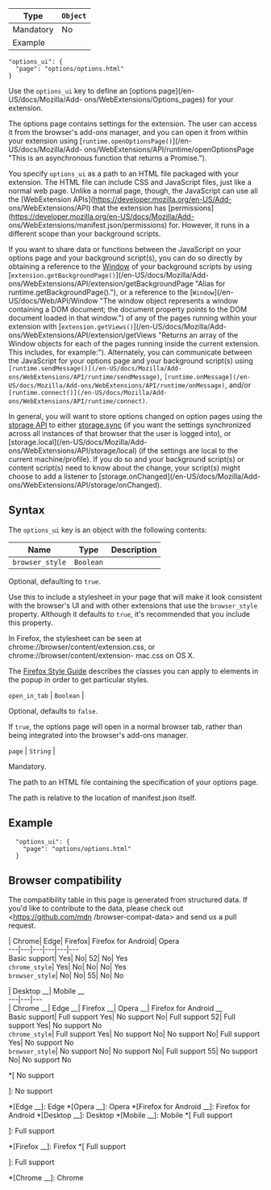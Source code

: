 Type | `Object`  
---|---  
Mandatory | No  
Example |

    
    
    
    
    
    
    "options_ui": {
      "page": "options/options.html"
    }  
  
Use the `options_ui` key to define an [options page](/en-US/docs/Mozilla/Add-
ons/WebExtensions/Options_pages) for your extension.

The options page contains settings for the extension. The user can access it
from the browser's add-ons manager, and you can open it from within your
extension using [`runtime.openOptionsPage()`](/en-US/docs/Mozilla/Add-
ons/WebExtensions/API/runtime/openOptionsPage "This is an asynchronous
function that returns a Promise.").

You specify `options_ui` as a path to an HTML file packaged with your
extension. The HTML file can include CSS and JavaScript files, just like a
normal web page. Unlike a normal page, though, the JavaScript can use all the
[WebExtension APIs](https://developer.mozilla.org/en-US/Add-
ons/WebExtensions/API) that the extension has
[permissions](https://developer.mozilla.org/en-US/docs/Mozilla/Add-
ons/WebExtensions/manifest.json/permissions) for. However, it runs in a
different scope than your background scripts.

If you want to share data or functions between the JavaScript on your options
page and your background script(s), you can do so directly by obtaining a
reference to the [Window](/en-US/docs/Web/API/Window) of your background
scripts by using [`extension.getBackgroundPage()`](/en-US/docs/Mozilla/Add-
ons/WebExtensions/API/extension/getBackgroundPage "Alias for
runtime.getBackgroundPage\(\)."), or a reference to the [`Window`](/en-
US/docs/Web/API/Window "The window object represents a window containing a DOM
document; the document property points to the DOM document loaded in that
window.") of any of the pages running within your extension with
[`extension.getViews()`](/en-US/docs/Mozilla/Add-
ons/WebExtensions/API/extension/getViews "Returns an array of the Window
objects for each of the pages running inside the current extension. This
includes, for example:"). Alternately, you can communicate between the
JavaScript for your options page and your background script(s) using
`[runtime.sendMessage()](/en-US/docs/Mozilla/Add-
ons/WebExtensions/API/runtime/sendMessage)`, `[runtime.onMessage](/en-
US/docs/Mozilla/Add-ons/WebExtensions/API/runtime/onMessage)`, and/or
`[runtime.connect()](/en-US/docs/Mozilla/Add-
ons/WebExtensions/API/runtime/connect)`.

In general, you will want to store options changed on option pages using the
[storage API](/en-US/Add-ons/WebExtensions/API/storage) to either
[storage.sync](/en-US/docs/Mozilla/Add-ons/WebExtensions/API/storage/sync) (if
you want the settings synchronized across all instances of that browser that
the user is logged into), or [storage.local](/en-US/docs/Mozilla/Add-
ons/WebExtensions/API/storage/local) (if the settings are local to the current
machine/profile). If you do so and your background script(s) or content
script(s) need to know about the change, your script(s) might choose to add a
listener to [storage.onChanged](/en-US/docs/Mozilla/Add-
ons/WebExtensions/API/storage/onChanged).

## Syntax

The `options_ui` key is an object with the following contents:

Name | Type | Description  
---|---|---  
`browser_style` | `Boolean` |

Optional, defaulting to `true`.

Use this to include a stylesheet in your page that will make it look
consistent with the browser's UI and with other extensions that use the
`browser_style` property. Although it defaults to `true`, it's recommended
that you include this property.

In Firefox, the stylesheet can be seen at
chrome://browser/content/extension.css, or chrome://browser/content/extension-
mac.css on OS X.

The [Firefox Style Guide](https://firefoxux.github.io/StyleGuide/#/controls)
describes the classes you can apply to elements in the popup in order to get
particular styles.  
  
`open_in_tab` | `Boolean` |

Optional, defaults to `false`.

If `true`, the options page will open in a normal browser tab, rather than
being integrated into the browser's add-ons manager.  
  
`page` | `String` |

Mandatory.

The path to an HTML file containing the specification of your options page.

The path is relative to the location of manifest.json itself.  
  
## Example

    
    
      "options_ui": {
        "page": "options/options.html"
      }

## Browser compatibility

The compatibility table in this page is generated from structured data. If
you'd like to contribute to the data, please check out <https://github.com/mdn
/browser-compat-data> and send us a pull request.

| Chrome| Edge| Firefox| Firefox for Android| Opera  
---|---|---|---|---|---  
Basic support|  Yes|  No| 52|  No|  Yes  
`chrome_style`|  Yes|  No|  No|  No|  Yes  
`browser_style`|  No|  No| 55|  No|  No  
  
| Desktop __| Mobile __  
---|---|---  
| Chrome __| Edge __| Firefox __| Opera __| Firefox for Android __  
Basic support|  Full support Yes|  No support No|  Full support 52|  Full
support Yes|  No support No  
`chrome_style`|  Full support Yes|  No support No|  No support No|  Full
support Yes|  No support No  
`browser_style`|  No support No|  No support No|  Full support 55|  No support
No|  No support No

  *[
No support

]: No support

  *[Edge __]: Edge
  *[Opera __]: Opera
  *[Firefox for Android __]: Firefox for Android
  *[Desktop __]: Desktop
  *[Mobile __]: Mobile
  *[
 Full support

]: Full support

  *[Firefox __]: Firefox
  *[
Full support

]: Full support

  *[Chrome __]: Chrome

